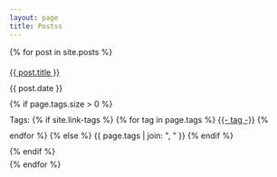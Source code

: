 ```yaml
---
layout: page
title: Postss
---
```

{% for post in site.posts %}
<div style='line-height: 2.0;'>
  <a href="{{ post.url }}">{{ post.title }}</a><br/>
  {{ post.date }}<br/>
  {% if page.tags.size > 0 %}
        <div>
          Tags:
          {% if site.link-tags %}
          {% for tag in page.tags %}
            <a href="{{ '/tags' | relative_url }}#{{- tag -}}">{{- tag -}}</a>
          {% endfor %}
          {% else %}
            {{ page.tags | join: ", " }}
          {% endif %}
        </div>
      {% endif %}
</div>
{% endfor %}
